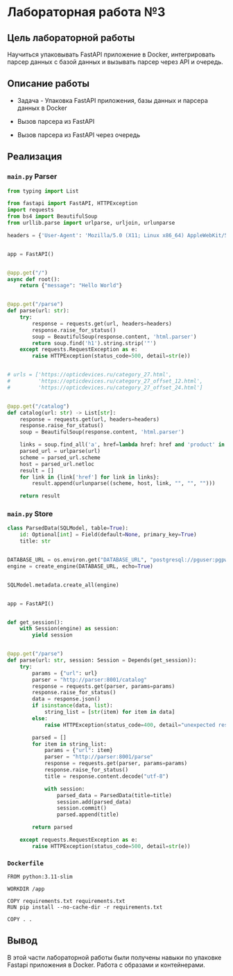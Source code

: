 # Лабораторная работа №3

## Цель лабораторной работы

Научиться упаковывать FastAPI приложение в Docker, интегрировать парсер данных с базой данных и вызывать парсер через API и очередь.

## Описание работы

* Задача - Упаковка FastAPI приложения, базы данных и парсера данных в Docker

* Вызов парсера из FastAPI

* Вызов парсера из FastAPI через очередь


## Реализация

### `main.py` Parser
```python
from typing import List

from fastapi import FastAPI, HTTPException
import requests
from bs4 import BeautifulSoup
from urllib.parse import urlparse, urljoin, urlunparse

headers = {'User-Agent': 'Mozilla/5.0 (X11; Linux x86_64) AppleWebKit/537.36 (KHTML, like Gecko) Chrome/47.0.2526.106 Safari/537.36'}


app = FastAPI()


@app.get("/")
async def root():
    return {"message": "Hello World"}


@app.get("/parse")
def parse(url: str):
    try:
        response = requests.get(url, headers=headers)
        response.raise_for_status()
        soup = BeautifulSoup(response.content, 'html.parser')
        return soup.find('h1').string.strip('"')
    except requests.RequestException as e:
        raise HTTPException(status_code=500, detail=str(e))


# urls = ['https://opticdevices.ru/category_27.html',
#         'https://opticdevices.ru/category_27_offset_12.html',
#         'https://opticdevices.ru/category_27_offset_24.html']


@app.get("/catalog")
def catalog(url: str) -> List[str]:
    response = requests.get(url, headers=headers)
    response.raise_for_status()
    soup = BeautifulSoup(response.content, 'html.parser')

    links = soup.find_all('a', href=lambda href: href and 'product' in href)
    parsed_url = urlparse(url)
    scheme = parsed_url.scheme
    host = parsed_url.netloc
    result = []
    for link in {link['href'] for link in links}:
        result.append(urlunparse((scheme, host, link, "", "", "")))

    return result
```

### `main.py` Store
```python
class ParsedData(SQLModel, table=True):
    id: Optional[int] = Field(default=None, primary_key=True)
    title: str


DATABASE_URL = os.environ.get("DATABASE_URL", "postgresql://pguser:pgpwd123@db:5432/pgparser")
engine = create_engine(DATABASE_URL, echo=True)


SQLModel.metadata.create_all(engine)


app = FastAPI()


def get_session():
    with Session(engine) as session:
        yield session


@app.get("/parse")
def parse(url: str, session: Session = Depends(get_session)):
    try:
        params = {"url": url}
        parser = "http://parser:8001/catalog"
        response = requests.get(parser, params=params)
        response.raise_for_status()
        data = response.json()
        if isinstance(data, list):
            string_list = [str(item) for item in data]
        else:
            raise HTTPException(status_code=400, detail="unexpected response format (must be list)")

        parsed = []
        for item in string_list:
            params = {"url": item}
            parser = "http://parser:8001/parse"
            response = requests.get(parser, params=params)
            response.raise_for_status()
            title = response.content.decode("utf-8")

            with session:
                parsed_data = ParsedData(title=title)
                session.add(parsed_data)
                session.commit()
                parsed.append(title)

        return parsed

    except requests.RequestException as e:
        raise HTTPException(status_code=500, detail=str(e))
```


### `Dockerfile`
```
FROM python:3.11-slim

WORKDIR /app

COPY requirements.txt requirements.txt
RUN pip install --no-cache-dir -r requirements.txt

COPY . .
```

## Вывод
В этой части лабораторной работы были получены навыки по упаковке Fastapi приложения в Docker. Работа с образами и контейнерами.

